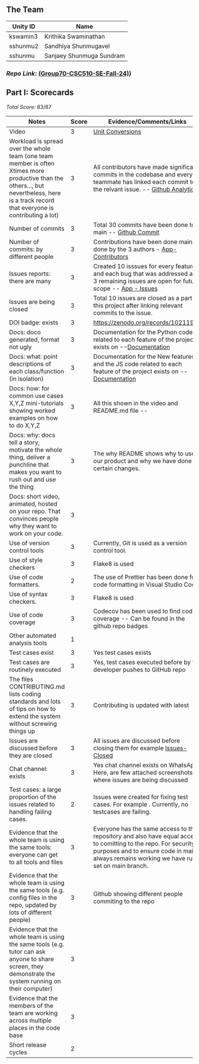 ## The Team

| Unity ID | Name               |
| -------- | ------------------ |
| kswamin3  | Krithika Swaminathan      |
| sshunmu2  | Sandhiya Shunmugavel   |
| sshunmu  | Sanjaey Shunmuga Sundram     


### *Repo Link:* [(Group70-CSC510-SE-Fall-24)](https://github.com/SKS2024SE/Unit_Conversion_2024))

## Part I: Scorecards
*Total Score:* 83/87

| Notes                                                                                                                                                                                     | Score | Evidence/Comments/Links                                                                                                                                                                                                    |
| ----------------------------------------------------------------------------------------------------------------------------------------------------------------------------------------- | ----- | -------------------------------------------------------------------------------------------------------------------------------------------------------------------------------------------------------------------------- |
| Video                                                                                                                                                                                     | 3     | [Unit Conversions](https://www.youtube.com/watch?v=CKg4u8rYCi0)                                                                                                                                                                                                           |
| Workload is spread over the whole team (one team member is often Xtimes more productive than the others..., but nevertheless, here is a track record that everyone is contributing a lot) | 3     | All contributors have made significant commits in the codebase and every teammate has linked each commit to the relvant issue. -- [Github Analytics](https://github.com/SKS2024SE/Unit_Conversion_2024/pulse)
| Number of commits                                                                                                                                                                         | 3     | Total 30 commits have been done to main -- [Github Commit](https://github.com/SKS2024SE/Unit_Conversion_2024/graphs/commit-activity) |
| Number of commits: by different people                                                                                                                                                    | 3     | Contributions have been done mainly done by the 3 authors - [App-Contributors](https://github.com/SKS2024SE/Unit_Conversion_2024/graphs/contributors)                                                                                 |
| Issues reports: there are many                                                                                                                                                            | 3     | Created 10 isssues for every feature and each bug that was addressed and 3 remaining issues are open for future scope -- [App - Issues](https://github.com/SKS2024SE/Unit_Conversion_2024/issues)                                                                 |
| Issues are being closed                                                                                                                                                                   | 3     | Total 10 issues are closed as a part of this project after linking relevant commits to the issue.                           |
| DOI badge: exists                                                                                                                                                                         | 3     |  https://zenodo.org/records/10211911                                              |
| Docs: doco generated, format not ugly                                                                                                                                                     | 3     | Documentation for the Python code related to each feature of the project exists on --[Documentation](https://github.com/SKS2024SE/Track-Ur-Tab/tree/main/Documentation)    |
| Docs: what: point descriptions of each class/function (in isolation)                                                                                                                      | 3     | Documentation for the New features and the JS code related to each feature of the project exists on -- [Documentation](https://github.com/SKS2024SE/Unit_Conversion_2024/tree/master/docs) |
| Docs: how: for common use cases X,Y,Z mini-tutorials showing worked examples on how to do X,Y,Z                                                                                           | 3     | All this shown in the video and README.md file --                                                                                                                                                                                                                            |
| Docs: why: docs tell a story, motivate the whole thing, deliver a punchline that makes you want to rush out and use the thing                                                             | 3     | The why README shows why to use our product and why we have done certain changes.                                                                                                                                                                                                                      |
| Docs: short video, animated, hosted on your repo. That convinces people why they want to work on your code.                                                                               | 3     |                                                                                                                                                                                                                      |
| Use of version control tools                                                                                                                                                              | 3     | Currently, Git is used as a version control tool.                                                                                                                                                                                          |
| Use of style checkers                                                                                                                                                                     | 3     | Flake8 is used            |
| Use of code formatters.                                                                                                                                                                   | 2     | The use of Prettier has been done for code formatting in Visual Studio Code          |
| Use of syntax checkers.                                                                                                                                                                   | 3     | Flake8 is used         |
| Use of code coverage                                                                                                                                                                      | 3     | Codecov has been used to find code coverage -- Can be found in the github repo badges                                                                                                                                                                                 |
| Other automated analysis tools                                                                                                                                                            | 1     |                        |
| Test cases exist                                                                                                                                                                          | 3     | Yes test cases exists                                                                                                                                                                                                                |
| Test cases are routinely executed                                                                                                                                                         | 3     | Yes, test cases executed before by the developer pushes to GitHub repo                                                                                                                                                                                                                    |
| The files CONTRIBUTING.md lists coding standards and lots of tips on how to extend the system without screwing things up                                                                  | 3     | Contributing is updated with latest                                                    |
| Issues are discussed before they are closed                                                                                                                                               | 3     | All issues are discussed before closing them for example [Issues-Closed](https://github.com/SKS2024SE/Unit_Conversion_2024/issues?q=is%3Aissue+is%3Aclosed)                                                                      |
| Chat channel: exists                                                                                                                                                                      | 3     | Yes chat channel exists on WhatsApp. Here, are few attached screenshots where issues are being discussed     |
| Test cases: a large proportion of the issues related to handling failing cases.                                                                                                           | 2     | Issues were created for fixing test cases. For example . Currently, no testcases are failing.                                                                                                                                                                                                                        |
| Evidence that the whole team is using the same tools: everyone can get to all tools and files                                                                                             | 3     | Everyone has the same access to the repository and also have equal access to comitting to the repo. For security purposes and to ensure code in main always remains working we have rules set on main branch.                                                                                                                                                                                            |
| Evidence that the whole team is using the same tools (e.g. config files in the repo, updated by lots of different people)                                                                 | 3     | Github showing different people commiting to the repo                                                                                                                                                                                                                          |
| Evidence that the whole team is using the same tools (e.g. tutor can ask anyone to share screen, they demonstrate the system running on their computer)                                   | 3     |
| Evidence that the members of the team are working across multiple places in the code base                                                                                                 | 3     |                                                                                                                                                                                      
| Short release cycles                                                                                                                                                                      | 2     |                                     
